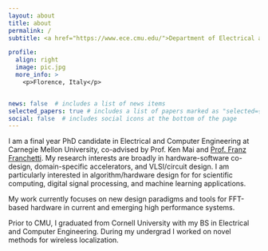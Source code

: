 ```yaml
---
layout: about
title: about
permalink: /
subtitle: <a href="https://www.ece.cmu.edu/">Department of Electrical and Computer Engineering</a> • Carnegie Mellon University

profile:
  align: right
  image: pic.jpg
  more_info: >
    <p>Florence, Italy</p>


news: false  # includes a list of news items
selected_papers: true # includes a list of papers marked as "selected={true}"
social: false  # includes social icons at the bottom of the page
---
```


I am a final year PhD candidate in Electrical and Computer Engineering at Carnegie Mellon University, co-advised by Prof. Ken Mai and [Prof. Franz Franchetti](https://users.ece.cmu.edu/~franzf/).  My research interests are broadly in hardware-software co-design, domain-specific accelerators, and VLSI/circuit design. I am particularly interested in algorithm/hardware design for for scientific computing, digital signal processing, and machine learning applications. 

My work currently focuses on new design paradigms and tools for FFT-based hardware in current and emerging high performance systems.

Prior to CMU, I graduated from Cornell University with my BS in Electrical and Computer Engineering.  During my undergrad I worked on novel methods for wireless localization. 
